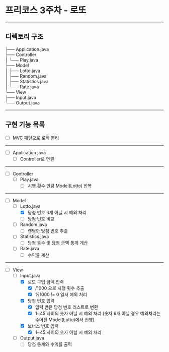 # 프리코스 3주차 - 로또
---
## 디렉토리 구조
├── Application.java <br> 
├── Controller <br>
│    └── Play.java <br>
├── Model <br>
│    ├── Lotto.java <br>
│    ├── Random.java <br>
│    ├── Statistics.java <br>
│    └── Rate.java <br>
└── View <br>
     ├── Input.java <br>
     └── Output.java <br>
     
---
## 구현 기능 목록
- [ ] MVC 패턴으로 로직 분리 <br>
---
- [ ] Application.java <br>
  - [ ] Controller로 연결 <br>
---
- [ ] Controller <br>
  - [ ] Play.java <br>
    - [ ] 시행 횟수 만큼 Model(Lotto) 반복 <br>
---
- [ ] Model <br>
  - [ ] Lotto.java <br>
    - [X] 당첨 번호 6개 아닐 시 예외 처리 <br>
    - [ ] 당첨 번호 비교 <br>
  - [ ] Random.java <br>
    - [ ] 랜덤한 당첨 번호 추출 <br>
  - [ ] Statistics.java <br>
    - [ ] 당첨 등수 및 당첨 금액 통계 계산 <br>
  - [ ] Rate.java <br>
    - [ ] 수익률 계산 <br>
---
- [ ] View <br>
  - [ ] Input.java <br>
    - [X] 로또 구입 금액 입력 <br>
      - [X] /1000 으로 시행 횟수 추출 <br>
      - [X] %1000 != 0 일시 예외 처리 <br>
    - [X] 당첨 번호 입력 <br> 
      - [X] 입력 받은 당첨 번호 리스트로 변환 <br>
      - [X] 1~45 사이의 숫자 아닐 시 예외 처리 (숫자 6개 아닐 경우 예외처리는 주어진 Model(Lotto)에서 진행) <br>
    - [X] 보너스 번호 입력 <br>
      - [X] 1~45 사이의 숫자 아닐 시 예외 처리 <br>
  - [ ] Output.java <br>
    - [ ] 당첨 통계와 수익률 출력 <br>
